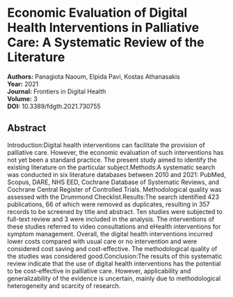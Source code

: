 # Economic Evaluation of Digital Health Interventions in Palliative Care: A Systematic Review of the Literature

**Authors:** Panagiota Naoum, Elpida Pavi, Kostas Athanasakis  
**Year:** 2021  
**Journal:** Frontiers in Digital Health  
**Volume:** 3  
**DOI:** 10.3389/fdgth.2021.730755  

## Abstract
Introduction:Digital health interventions can facilitate the provision of palliative care. However, the economic evaluation of such interventions has not yet been a standard practice. The present study aimed to identify the existing literature on the particular subject.Methods:A systematic search was conducted in six literature databases between 2010 and 2021: PubMed, Scopus, DARE, NHS EED, Cochrane Database of Systematic Reviews, and Cochrane Central Register of Controlled Trials. Methodological quality was assessed with the Drummond Checklist.Results:The search identified 423 publications, 66 of which were removed as duplicates, resulting in 357 records to be screened by title and abstract. Ten studies were subjected to full-text review and 3 were included in the analysis. The interventions of these studies referred to video consultations and eHealth interventions for symptom management. Overall, the digital health interventions incurred lower costs compared with usual care or no intervention and were considered cost saving and cost-effective. The methodological quality of the studies was considered good.Conclusion:The results of this systematic review indicate that the use of digital health interventions has the potential to be cost-effective in palliative care. However, applicability and generalizability of the evidence is uncertain, mainly due to methodological heterogeneity and scarcity of research.

